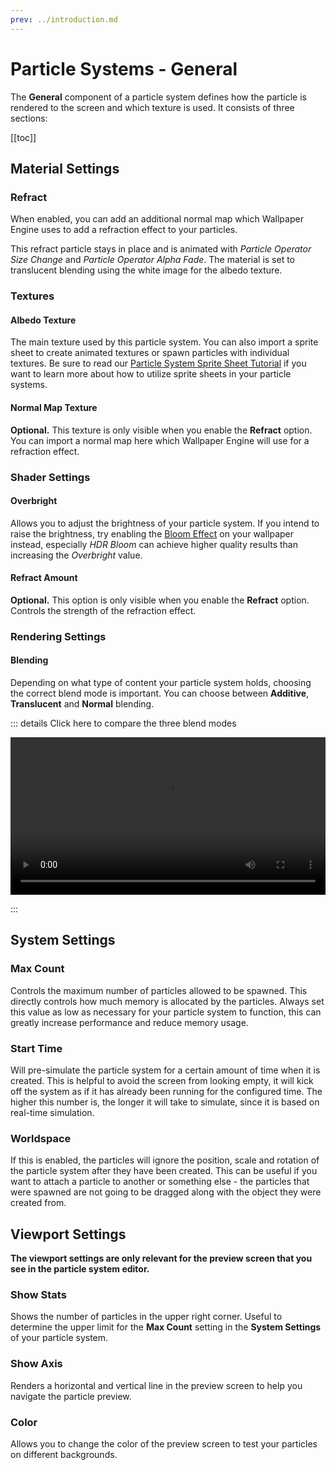 ```yaml
---
prev: ../introduction.md
---
```


# Particle Systems - General

The **General** component of a particle system defines how the particle is rendered to the screen and which texture is used. It consists of three sections:

[[toc]]

## Material Settings

### Refract

When enabled, you can add an additional normal map which Wallpaper Engine uses to add a refraction effect to your particles.

This refract particle stays in place and is animated with *Particle Operator Size Change* and *Particle Operator Alpha Fade*. The material is set to translucent blending using the white image for the albedo texture. 

### Textures

#### Albedo Texture

The main texture used by this particle system. You can also import a sprite sheet to create animated textures or spawn particles with individual textures. Be sure to read our [Particle System Sprite Sheet Tutorial](/zh/scene/particles/tutorial/spritesheet.html) if you want to learn more about how to utilize sprite sheets in your particle systems.

#### Normal Map Texture

**Optional.** This texture is only visible when you enable the **Refract** option. You can import a normal map here which Wallpaper Engine will use for a refraction effect.

### Shader Settings

#### Overbright

Allows you to adjust the brightness of your particle system. If you intend to raise the brightness, try enabling the [Bloom Effect](/zh/scene/effects/bloom.html) on your wallpaper instead, especially *HDR Bloom* can achieve higher quality results than increasing the *Overbright* value.

#### Refract Amount

**Optional.** This option is only visible when you enable the **Refract** option. Controls the strength of the refraction effect.

### Rendering Settings

#### Blending

Depending on what type of content your particle system holds, choosing the correct blend mode is important. You can choose between **Additive**, **Translucent** and **Normal** blending.

::: details Click here to compare the three blend modes

<video width="100%" controls loop>
  <source src="/videos/particle_system_blending.mp4" type="video/mp4">
  Your browser does not support the video tag.
</video>

:::

## System Settings

### Max Count

Controls the maximum number of particles allowed to be spawned. This directly controls how much memory is allocated by the particles. Always set this value as low as necessary for your particle system to function, this can greatly increase performance and reduce memory usage.

### Start Time

Will pre-simulate the particle system for a certain amount of time when it is created. This is helpful to avoid the screen from looking empty, it will kick off the system as if it has already been running for the configured time. The higher this number is, the longer it will take to simulate, since it is based on real-time simulation.

### Worldspace

If this is enabled, the particles will ignore the position, scale and rotation of the particle system after they have been created. This can be useful if you want to attach a particle to another or something else - the particles that were spawned are not going to be dragged along with the object they were created from.

## Viewport Settings

**The viewport settings are only relevant for the preview screen that you see in the particle system editor.**

### Show Stats

Shows the number of particles in the upper right corner. Useful to determine the upper limit for the **Max Count** setting in the **System Settings** of your particle system.

### Show Axis

Renders a horizontal and vertical line in the preview screen to help you navigate the particle preview.

### Color

Allows you to change the color of the preview screen to test your particles on different backgrounds.